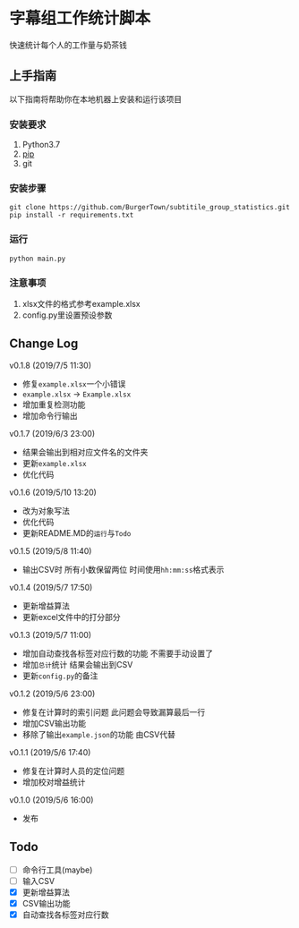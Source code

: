 # 字幕组工作统计脚本

快速统计每个人的工作量与奶茶钱

## 上手指南

以下指南将帮助你在本地机器上安装和运行该项目

### 安装要求

1. Python3.7
2. [pip](https://pypi.org/project/pip/)
3. git

### 安装步骤

```shell
git clone https://github.com/BurgerTown/subtitile_group_statistics.git
pip install -r requirements.txt
```

### 运行

```shell
python main.py
```

### 注意事项

1. xlsx文件的格式参考example.xlsx
2. config.py里设置预设参数

## Change Log

v0.1.8 (2019/7/5 11:30)

- 修复`example.xlsx`一个小错误
- `example.xlsx` -> `Example.xlsx`
- 增加重复检测功能
- 增加命令行输出

v0.1.7 (2019/6/3 23:00)

- 结果会输出到相对应文件名的文件夹
- 更新`example.xlsx`
- 优化代码

v0.1.6 (2019/5/10 13:20)

- 改为对象写法
- 优化代码
- 更新README.MD的`运行`与`Todo`

v0.1.5 (2019/5/8 11:40)

- 输出CSV时 所有小数保留两位 时间使用`hh:mm:ss`格式表示

v0.1.4 (2019/5/7 17:50)

- 更新增益算法
- 更新excel文件中的打分部分

v0.1.3 (2019/5/7 11:00)

- 增加自动查找各标签对应行数的功能 不需要手动设置了
- 增加`总计`统计 结果会输出到CSV
- 更新`config.py`的备注

v0.1.2 (2019/5/6 23:00)

- 修复在计算时的索引问题 此问题会导致漏算最后一行
- 增加CSV输出功能
- 移除了输出`example.json`的功能 由CSV代替

v0.1.1 (2019/5/6 17:40)

- 修复在计算时人员的定位问题
- 增加校对增益统计

v0.1.0 (2019/5/6 16:00)

- 发布

## Todo

- [ ] 命令行工具(maybe)
- [ ] 输入CSV
- [x] 更新增益算法
- [x] CSV输出功能
- [x] 自动查找各标签对应行数
